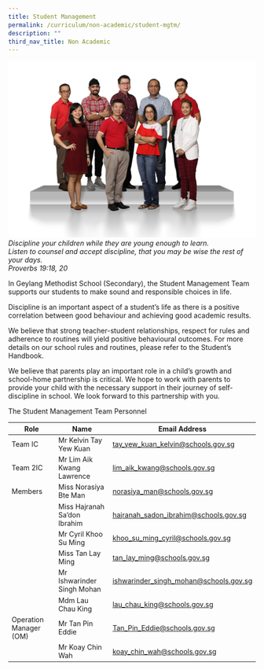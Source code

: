 ```yaml
---
title: Student Management
permalink: /curriculum/non-academic/student-mgtm/
description: ""
third_nav_title: Non Academic
---
```

![](/images/Student-Management-2048x1463.jpg)
*Discipline your children while they are young enough to learn.*   
*Listen to counsel and accept discipline, that you may be wise the rest of your days.*   
*Proverbs 19:18, 20*

In Geylang Methodist School (Secondary), the Student Management Team supports our students to make sound and responsible choices in life.

Discipline is an important aspect of a student’s life as there is a positive correlation between good behaviour and achieving good academic results.

We believe that strong teacher-student relationships, respect for rules and adherence to routines will yield positive behavioural outcomes. For more details on our school rules and routines, please refer to the Student’s Handbook.

We believe that parents play an important role in a child’s growth and school-home partnership is critical. We hope to work with parents to provide your child with the necessary support in their journey of self-discipline in school. We look forward to this partnership with you.

The Student Management Team Personnel

| Role 	| Name 	| Email Address 	|
|---	|---	|---	|
| Team IC 	| Mr Kelvin Tay Yew Kuan 	| [tay_yew_kuan_kelvin@schools.gov.sg](mailto:tay_yew_kuan_kelvin@schools.gov.sg) 	|
| Team 2IC 	| Mr Lim Aik Kwang Lawrence 	| [lim_aik_kwang@schools.gov.sg](mailto:lim_aik_kwang@schools.gov.sg) 	|
| Members 	| Miss Norasiya Bte Man  |  [norasiya\_man@schools.gov.sg](mailto:norasiya_man@schools.gov.sg) |
|  	| Miss Hajranah Sa’don Ibrahim 	| [hajranah_sadon_ibrahim@schools.gov.sg](mailto:hajranah_sadon_ibrahim@schools.gov.sg) 	|
|  	| Mr Cyril Khoo Su Ming 	| [khoo_su_ming_cyril@schools.gov.sg](mailto:khoo_su_ming_cyril@schools.gov.sg) 	|
|  	| Miss Tan Lay Ming 	| [tan_lay_ming@schools.gov.sg](mailto:tan_lay_ming@schools.gov.sg) 	|
|  	| Mr Ishwarinder Singh Mohan 	| [ishwarinder_singh_mohan@schools.gov.sg](mailto:ishwarinder_singh_mohan@schools.gov.sg) 	|
|  	| Mdm Lau Chau King 	| lau_chau_king@schools.gov.sg 	|
| Operation Manager (OM) 	| Mr Tan Pin Eddie 	| [Tan\_Pin\_Eddie@schools.gov.sg](mailto:Tan_Pin_Eddie@schools.gov.sg)	|
|     | Mr Koay Chin Wah    | [koay\_chin\_wah@schools.gov.sg](mailto:koay_chin_wah@schools.gov.sg)    |

